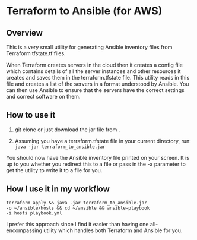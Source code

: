 # Terraform to Ansible (for AWS)

## Overview

This is a very small utility for generating Ansible inventory files from Terraform tfstate.tf files.

When Terraform creates servers in the cloud then it creates a config file which contains details of all the server instances and other resources it creates and saves them in the terraform.tfstate file. This utility reads in this file and creates a list of the servers in a format understood by Ansible. You can then use Ansible to ensure that the servers have the correct settings and correct software on them.

## How to use it

1. git clone <repo> or just download the jar file from <link to jar>.

2. Assuming you have a terraform.tfstate file in your current directory, run: <code>java -jar terraform_to_ansible.jar</code>

You should now have the Ansible inventory file printed on your screen. It is up to you whether you redirect this to a file or pass in the -a parameter to get the utility to write it to a file for you.

## How I use it in my workflow

<code>terraform apply && java -jar terraform_to_ansible.jar -o ~/ansible/hosts && cd ~/ansible && ansible-playbook -i hosts playbook.yml</code>

I prefer this approach since I find it easier than having one all-encompassing utility which handles both Terraform and Ansible for you.
